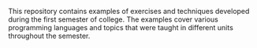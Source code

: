         
This repository contains examples of exercises and techniques developed during the first semester of college. 
The examples cover various programming languages and topics that were taught in different units
throughout the semester.

